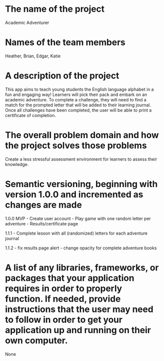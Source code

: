 # The name of the project
Academic Adventurer

# Names of the team members
Heather, Brian, Edgar, Katie

# A description of the project
This app aims to teach young students the English language alphabet in a fun and engaging way! Learners will pick their pack and embark on an academic adventure. To complete a challenge, they will need to find a match for the prompted letter that will be added to their learning journal. Once all challenges have been completed, the user will be able to print a certificate of completion. 

# The overall problem domain and how the project solves those problems
Create a less stressful assessment environment for learners to assess their knowledge. 

# Semantic versioning, beginning with version 1.0.0 and incremented as changes are made
1.0.0 MVP
    - Create user account 
    - Play game with one random letter per adventure 
    - Results/certificate page 

1.1.1 
    - Complete lesson with all (randomized) letters for each adventure journal

1.1.2 
    - fix results page alert 
    - change opacity for complete adventure books 

# A list of any libraries, frameworks, or packages that your application requires in order to properly function. If needed, provide instructions that the user may need to follow in order to get your application up and running on their own computer.
None
